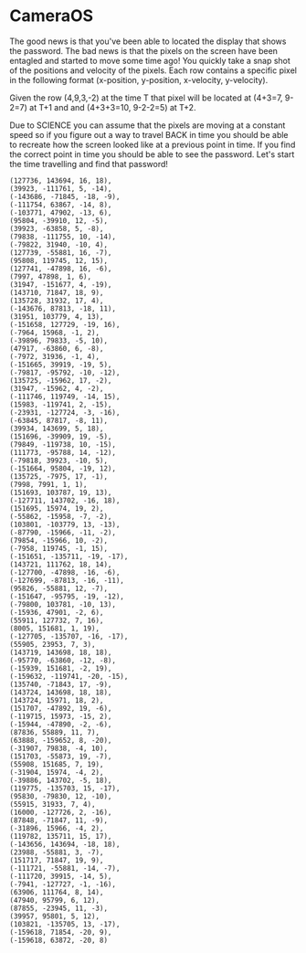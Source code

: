 # CameraOS
The good news is that you've been able to located the display that shows the password. The bad news is that the pixels on the screen have been entagled and started to move some time ago! You quickly take a snap shot of the positions and velocity of the pixels. Each row contains a specific pixel in the following format
(x-position, y-position, x-velocity, y-velocity).

Given the row (4,9,3,-2) at the time T that pixel will be located at (4+3=7, 9-2=7) at T+1 and and (4+3+3=10, 9-2-2=5) at T+2.

Due to SCIENCE you can assume that the pixels are moving at a constant speed so if you figure out a way to travel BACK in time you should be able to recreate how the screen looked like at a previous point in time. If you find the correct point in time you should be able to see the password. Let's start the time travelling and find that password!

```
(127736, 143694, 16, 18),
(39923, -111761, 5, -14),
(-143686, -71845, -18, -9),
(-111754, 63867, -14, 8),
(-103771, 47902, -13, 6),
(95804, -39910, 12, -5),
(39923, -63858, 5, -8),
(79838, -111755, 10, -14),
(-79822, 31940, -10, 4),
(127739, -55881, 16, -7),
(95808, 119745, 12, 15),
(127741, -47898, 16, -6),
(7997, 47898, 1, 6),
(31947, -151677, 4, -19),
(143710, 71847, 18, 9),
(135728, 31932, 17, 4),
(-143676, 87813, -18, 11),
(31951, 103779, 4, 13),
(-151658, 127729, -19, 16),
(-7964, 15968, -1, 2),
(-39896, 79833, -5, 10),
(47917, -63860, 6, -8),
(-7972, 31936, -1, 4),
(-151665, 39919, -19, 5),
(-79817, -95792, -10, -12),
(135725, -15962, 17, -2),
(31947, -15962, 4, -2),
(-111746, 119749, -14, 15),
(15983, -119741, 2, -15),
(-23931, -127724, -3, -16),
(-63845, 87817, -8, 11),
(39934, 143699, 5, 18),
(151696, -39909, 19, -5),
(79849, -119738, 10, -15),
(111773, -95788, 14, -12),
(-79818, 39923, -10, 5),
(-151664, 95804, -19, 12),
(135725, -7975, 17, -1),
(7998, 7991, 1, 1),
(151693, 103787, 19, 13),
(-127711, 143702, -16, 18),
(151695, 15974, 19, 2),
(-55862, -15958, -7, -2),
(103801, -103779, 13, -13),
(-87790, -15966, -11, -2),
(79854, -15966, 10, -2),
(-7958, 119745, -1, 15),
(-151651, -135711, -19, -17),
(143721, 111762, 18, 14),
(-127700, -47898, -16, -6),
(-127699, -87813, -16, -11),
(95826, -55881, 12, -7),
(-151647, -95795, -19, -12),
(-79800, 103781, -10, 13),
(-15936, 47901, -2, 6),
(55911, 127732, 7, 16),
(8005, 151681, 1, 19),
(-127705, -135707, -16, -17),
(55905, 23953, 7, 3),
(143719, 143698, 18, 18),
(-95770, -63860, -12, -8),
(-15939, 151681, -2, 19),
(-159632, -119741, -20, -15),
(135740, -71843, 17, -9),
(143724, 143698, 18, 18),
(143724, 15971, 18, 2),
(151707, -47892, 19, -6),
(-119715, 15973, -15, 2),
(-15944, -47890, -2, -6),
(87836, 55889, 11, 7),
(63888, -159652, 8, -20),
(-31907, 79838, -4, 10),
(151703, -55873, 19, -7),
(55908, 151685, 7, 19),
(-31904, 15974, -4, 2),
(-39886, 143702, -5, 18),
(119775, -135703, 15, -17),
(95830, -79830, 12, -10),
(55915, 31933, 7, 4),
(16000, -127726, 2, -16),
(87848, -71847, 11, -9),
(-31896, 15966, -4, 2),
(119782, 135711, 15, 17),
(-143656, 143694, -18, 18),
(23988, -55881, 3, -7),
(151717, 71847, 19, 9),
(-111721, -55881, -14, -7),
(-111720, 39915, -14, 5),
(-7941, -127727, -1, -16),
(63906, 111764, 8, 14),
(47940, 95799, 6, 12),
(87855, -23945, 11, -3),
(39957, 95801, 5, 12),
(103821, -135705, 13, -17),
(-159618, 71854, -20, 9),
(-159618, 63872, -20, 8)
```
